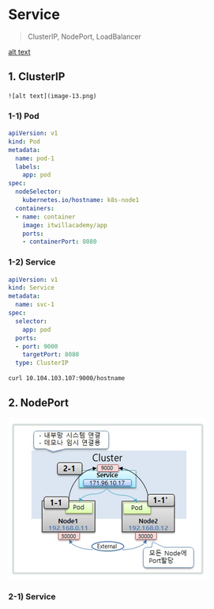# Service

> ClusterIP, NodePort, LoadBalancer

  [alt text](image-3.png)


  ## 1. ClusterIP  

    ![alt text](image-13.png)





  ### 1-1) Pod

  ```yaml
  apiVersion: v1
  kind: Pod
  metadata:
    name: pod-1
    labels:
      app: pod
  spec:
    nodeSelector:
      kubernetes.io/hostname: k8s-node1
    containers:
    - name: container
      image: itwillacademy/app
      ports:
      - containerPort: 8080
  ```
    
  ### 1-2) Service


  ```yml
  apiVersion: v1
  kind: Service
  metadata:
    name: svc-1
  spec:
    selector:
      app: pod
    ports:
    - port: 9000
      targetPort: 8080
    type: ClusterIP  
  ```

  ```bash
  curl 10.104.103.107:9000/hostname
  ```


## 2. NodePort

![alt text](image-14.png)

  ### 2-1) Service